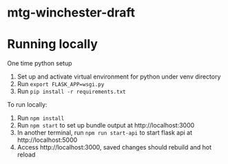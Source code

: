 # mtg-winchester-draft

# Running locally
One time python setup
1. Set up and activate virtual environment for python under venv directory
2. Run `export FLASK_APP=wsgi.py`
3. Run `pip install -r requirements.txt`

To run locally:
1. Run `npm install`
2. Run `npm start` to set up bundle output at http://localhost:3000
3. In another terminal, run `npm run start-api` to start flask api at http://localhost:5000
4. Access http://localhost:3000, saved changes should rebuild and hot reload